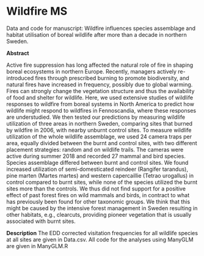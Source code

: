 # Wildfire MS
Data and code for manuscript: Wildfire influences species assemblage and habitat utilisation of boreal wildlife after more than a decade in northern Sweden.

<b>Abstract</b>

Active fire suppression has long affected the natural role of fire in shaping boreal ecosystems in northern Europe. Recently, managers actively re-introduced fires through prescribed burning to promote biodiversity, and natural fires have increased in frequency, possibly due to global warming. Fires can strongly change the vegetation structure and thus the availability of food and shelter for wildlife. Here, we used extensive studies of wildlife responses to wildfire from boreal systems in North America to predict how wildlife might respond to wildfires in Fennoscandia, where these responses are understudied. We then tested our predictions by measuring wildlife utilization of three areas in northern Sweden, comparing sites that burned by wildfire in 2006, with nearby unburnt control sites. To measure wildlife utilization of the whole wildlife assemblage, we used 24 camera traps per area, equally divided between the burnt and control sites, with two different placement strategies: random and on wildlife trails. The cameras were active during summer 2018 and recorded 27 mammal and bird species. Species assemblage differed between burnt and control sites. We found increased utilization of semi-domesticated reindeer (Rangifer tarandus), pine marten (Martes martes) and western capercaillie (Tetrao urogallus) in control compared to burnt sites, while none of the species utilized the burnt sites more than the controls. We thus did not find support for a positive effect of past forest fires on wild mammals and birds, in contract to what has previously been found for other taxonomic groups. We think that this might be caused by the intensive forest management in Sweden resulting in other habitats, e.g., clearcuts, providing pioneer vegetation that is usually associated with burnt sites.

<b>Description</b>
The EDD corrected visitation frequencies for all wildlife species at all sites are given in Data.csv. All code for the analyses using ManyGLM are given in ManyGLM.R

